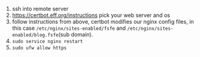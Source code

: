 1. ssh into remote server
2. https://certbot.eff.org/instructions pick your web server and os
3. follow instructions from above, certbot modifies our nginx config files, in this case `/etc/nginx/sites-enabled/fsfe` and `/etc/nginx/sites-enabled/blog.fsfe`(sub domain).
4. `sudo service nginx restart`
5. `sudo ufw allow https`